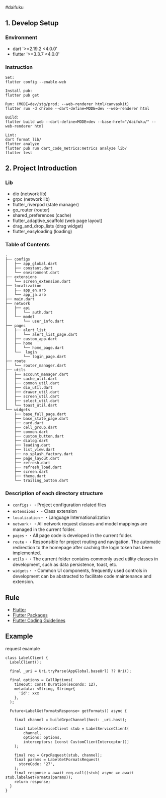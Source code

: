 #daifuku

## 1. Develop Setup
### Environment
- dart '>=2.19.2 <4.0.0'
- flutter '>=3.3.7 <4.0.0'

### Instruction

~~~
Set:
flutter config --enable-web

Install pub:
flutter pub get

Run: (MODE=dev/stg/prod; --web-renderer html/canvaskit)
flutter run -d chrome --dart-define=MODE=dev --web-renderer html

Build: 
flutter build web --dart-define=MODE=dev --base-href="/daifuku/" --web-renderer html

Lint:
dart format lib/
flutter analyze
flutter pub run dart_code_metrics:metrics analyze lib/
flutter test
~~~

## 2. Project Introduction

### Lib
- dio (network lib)
- grpc (network lib)
- flutter_riverpod (state manager)
- go_router (router)
- shared_preferences (cache)
- flutter_adaptive_scaffold (web page layout)
- drag_and_drop_lists (drag widget)
- flutter_easyloading (loading)

### Table of Contents

```
.
├── configs
│   ├── app_global.dart
│   ├── constant.dart
│   └── environment.dart
├── extensions
│   └── screen_extension.dart
├── localization
│   ├── app_en.arb
│   └── app_ja.arb
├── main.dart
├── network
│   ├── api
│   │   └── auth.dart
│   └── model
│       └── user_info.dart
├── pages
│   ├── alert_list
│   │   └── alert_list_page.dart
│   ├── custom_app.dart
│   ├── home
│   │   └── home_page.dart
│   └──  login
│       └── login_page.dart
├── route
│   └── router_manager.dart
├── utils
│   ├── account_manager.dart
│   ├── cache_util.dart
│   ├── common_util.dart
│   ├── dio_util.dart
│   ├── drawer_util.dart
│   ├── screen_util.dart
│   ├── select_util.dart
│   └── toast_util.dart
└── widgets
    ├── base_full_page.dart
    ├── base_state_page.dart
    ├── card.dart
    ├── cell_group.dart
    ├── common.dart
    ├── custom_button.dart
    ├── dialog.dart
    ├── leading.dart
    ├── list_view.dart
    ├── no_splash_factory.dart
    ├── page_layout.dart
    ├── refresh.dart
    ├── refresh_load.dart
    ├── screen.dart
    ├── theme.dart
    └── trailing_button.dart

```
### Description of each directory structure
- `configs`・・Project configuration related files
- `extensions`・・Class extension
- `localization`・・Language Internationalization
- `network`・・All network request classes and model mappings are managed in the current folder.
- `pages`・・All page code is developed in the current folder.
- `route`・・Responsible for project routing and navigation. The automatic redirection to the homepage after caching the login token has been implemented.
- `utils`・・The current folder contains commonly used utility classes in development, such as data persistence, toast, etc.
- `widgets`・・Common UI components, frequently used controls in development can be abstracted to facilitate code maintenance and extension.

## Rule
- [Flutter](https://flutter.dev/)
- [Flutter Packages](https://pub.dev/)
- [Flutter Coding Guidelines](https://github.com/flutter/flutter/wiki/Style-guide-for-Flutter-repo)

## Example

request example

```
class LabelClient {
  LabelClient();

  final _uri = Uri.tryParse(AppGlobal.baseUrl) ?? Uri();

  final options = CallOptions(
    timeout: const Duration(seconds: 12),
    metadata: <String, String>{
      'id': xxx
    },
  );

  Future<LabelGetFormatsResponse> getFormats() async {

    final channel = buildGrpcChannel(host: _uri.host);

    final LabelServiceClient stub = LabelServiceClient(
        channel,
        options: options,
        interceptors: [const CustomClientInterceptor()]
    );

    final req = GrpcRequest(stub, channel);
    final params = LabelGetFormatsRequest(
      storeCode: '27',
    );
    final response = await req.call((stub) async => await stub.labelGetFormats(params));
    return response;
  }
}
```